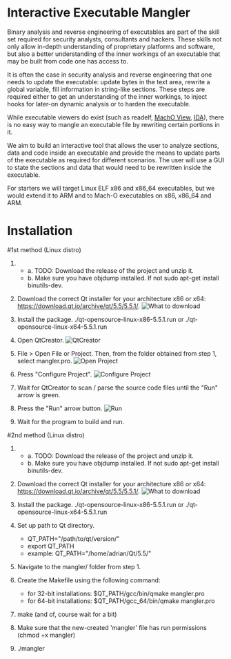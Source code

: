 # Interactive Executable Mangler

Binary analysis and reverse engineering of executables are part of the skill set required for security analysts, consultants and hackers. These skills not only allow in-depth understanding of proprietary platforms and software, but also a better understanding of the inner workings of an executable that may be built from code one has access to.

It is often the case in security analysis and reverse engineering that one needs to update the executable: update bytes in the text area, rewrite a global variable, fill information in string-like sections. These steps are required either to get an understanding of the inner workings, to inject hooks for later-on dynamic analysis or to harden the executable.

While executable viewers do exist (such as readelf, [MachO View][1], [IDA][2]), there is no easy way to mangle an executable file by rewriting certain portions in it.

We aim to build an interactive tool that allows the user to analyze sections, data and code inside an executable and provide the means to update parts of the executable as required for different scenarios. The user will use a GUI to state the sections and data that would need to be rewritten inside the executable.

For starters we will target Linux ELF x86 and x86\_64 executables, but we would extend it to ARM and to Mach-O executables on x86, x86\_64 and ARM.

[1]: http://sourceforge.net/projects/machoview/
[2]: https://www.hex-rays.com/products/ida/

Installation
=========

#1st method (Linux distro)

1. 
	* a. TODO: Download the release of the project and unzip it.
	* b. Make sure you have objdump installed. If not sudo apt-get install binutils-dev.

2. Download the correct Qt installer for your architecture x86 or x64: https://download.qt.io/archive/qt/5.5/5.5.1/.
![What to download](http://i.imgur.com/hnrhyrA.png?1)

3. Install the package.
./qt-opensource-linux-x86-5.5.1.run or  ./qt-opensource-linux-x64-5.5.1.run

4. Open QtCreator.
![QtCreator](http://i.imgur.com/5XNKcWo.png)

5. File > Open File or Project.
Then, from the folder obtained from step 1, select mangler.pro.
![Open Project](http://i.imgur.com/DOrdS4C.png)

6. Press "Configure Project".
![Configure Project](http://i.imgur.com/lmDsIgs.png)

7. Wait for QtCreator to scan / parse the source code files until the "Run" arrow is green.

8. Press the "Run" arrow button.
![Run](http://i.imgur.com/F0oEIax.png)

9. Wait for the program to build and run.

#2nd method (Linux distro)

1. 
	* a. TODO: Download the release of the project and unzip it.
	* b. Make sure you have objdump installed. If not sudo apt-get install binutils-dev.

2. Download the correct Qt installer for your architecture x86 or x64: https://download.qt.io/archive/qt/5.5/5.5.1/.
![What to download](http://i.imgur.com/hnrhyrA.png?1)

3. Install the package.
./qt-opensource-linux-x86-5.5.1.run or  ./qt-opensource-linux-x64-5.5.1.run

4. Set up path to Qt directory.
    * QT\_PATH="/path/to/qt/version/"
    * export QT\_PATH
    * example: QT\_PATH="/home/adrian/Qt/5.5/"
    
5. Navigate to the mangler/ folder from step 1.

6. Create the Makefile using the following command:
    * for 32-bit installations: $QT\_PATH/gcc/bin/qmake mangler.pro
    * for 64-bit installations: $QT\_PATH/gcc\_64/bin/qmake mangler.pro

7. make (and of, course wait for a bit)

8. Make sure that the new-created 'mangler' file has run permissions (chmod +x mangler)

9. ./mangler

